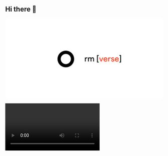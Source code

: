 ## Hi there 👋

![RmVerse](Resources/RmVerse-White.png)

![RmVerseV](Resources/rmdust-start.mp4)




